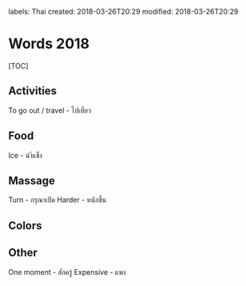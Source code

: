 labels: Thai
created: 2018-03-26T20:29
modified: 2018-03-26T20:29

# Words 2018

[TOC]

## Activities

To go out / travel - ไปเที่ยว

## Food

Ice - นำ้แข็ง

## Massage

Turn - กรุณาเปิด
Harder - หนักขึ้น

## Colors

## Other

One moment - สักครู่
Expensive - แพง
